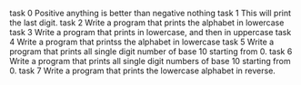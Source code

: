 task 0 Positive anything is better than negative nothing
task 1 This will print the last digit.
task 2 Write a program that prints the alphabet in lowercase
task 3 Write a program that prints in lowercase, and then in uppercase
task 4 Write a program that printss the alphabet in lowercase
task 5 Write a program that prints all single digit number of base 10 starting from 0.
task 6 Write a program that prints all single digit numbers of base 10 starting from 0.
task 7 Write a program that prints the lowercase alphabet in reverse.
